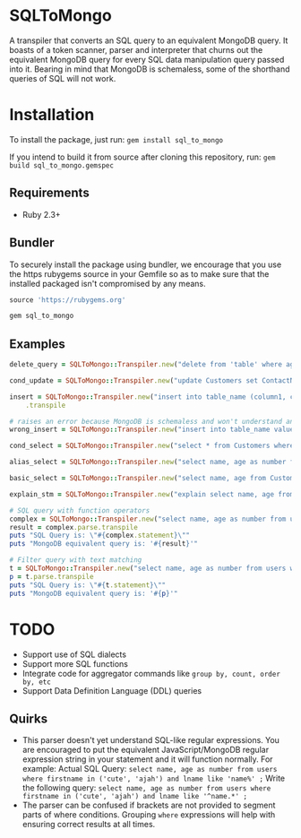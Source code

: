 # SQLToMongo
A transpiler that converts an SQL query to an equivalent MongoDB query.
It boasts of a token scanner, parser and interpreter that churns out the equivalent MongoDB query for every SQL data manipulation query passed into it.
Bearing in mind that MongoDB is schemaless, some of the shorthand queries of SQL will not work.

# Installation
To install the package, just run:
`gem install sql_to_mongo`

If you intend to build it from source after cloning this repository, run:
`gem build sql_to_mongo.gemspec`

## Requirements
- Ruby 2.3+

## Bundler
To securely install the package using bundler, we encourage that you use the https rubygems source in your Gemfile so as to make sure that the installed packaged isn't compromised by any means.

```ruby
source 'https://rubygems.org'

gem sql_to_mongo
```
## Examples

```ruby
delete_query = SQLToMongo::Transpiler.new("delete from 'table' where age = 30 or friends > 2;").parse.transpile

cond_update = SQLToMongo::Transpiler.new("update Customers set ContactName='Juan', age=23 where Country='Mexico';").parse.transpile

insert = SQLToMongo::Transpiler.new("insert into table_name (column1, column2, column3) values ('value1', 'value2', 'value3');").parse
    .transpile

# raises an error because MongoDB is schemaless and won't understand an insert without column names
wrong_insert = SQLToMongo::Transpiler.new("insert into table_name values ('value1', 'value2', 'value3');").parse.transpile

cond_select = SQLToMongo::Transpiler.new("select * from Customers where Country='Mexico';").parse.transpile

alias_select = SQLToMongo::Transpiler.new("select name, age as number from Customers where Country='Mexico';").parse.transpile

basic_select = SQLToMongo::Transpiler.new("select name, age from Customers;").parse.transpile

explain_stm = SQLToMongo::Transpiler.new("explain select name, age from Customers where Country='Mexico';").parse.transpile

# SQL query with function operators
complex = SQLToMongo::Transpiler.new("select name, age as number from users where (age in (23, 43)) or (firstname between 2 and 3) ;")
result = complex.parse.transpile
puts "SQL Query is: \"#{complex.statement}\""
puts "MongoDB equivalent query is: '#{result}'"

# Filter query with text matching
t = SQLToMongo::Transpiler.new("select name, age as number from users where firstname in ('cute', 'ajah') and lname like 'put.*' ;")
p = t.parse.transpile
puts "SQL Query is: \"#{t.statement}\""
puts "MongoDB equivalent query is: '#{p}'"
```

# TODO
- Support use of SQL dialects
- Support more SQL functions
- Integrate code for aggregator commands like `group by, count, order by, etc`
- Support Data Definition Language (DDL) queries

## Quirks
- This parser doesn't yet understand SQL-like regular expressions. You are encouraged to put the equivalent JavaScript/MongoDB regular expression string in your statement and it will function normally.
For example:
Actual SQL Query: `select name, age as number from users where firstname in ('cute', 'ajah') and lname like 'name%' ;`
Write the following query:  `select name, age as number from users where firstname in ('cute', 'ajah') and lname like '^name.*' ;`
- The parser can be confused if brackets are not provided to segment parts of where conditions. Grouping `where` expressions will help with ensuring correct results at all times.